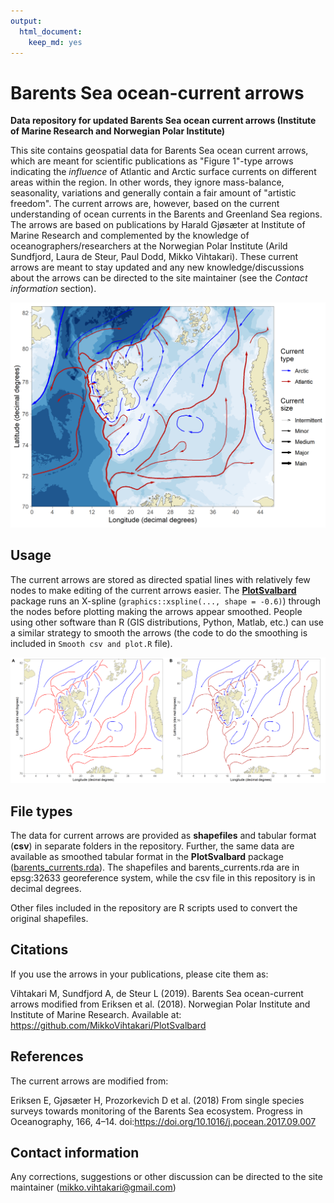 ```yaml
---
output: 
  html_document: 
    keep_md: yes
---
```

Barents Sea ocean-current arrows
======
**Data repository for updated Barents Sea ocean current arrows (Institute of Marine Research and Norwegian Polar Institute)**

This site contains geospatial data for Barents Sea ocean current arrows, which are meant for scientific publications as "Figure 1"-type arrows indicating the *influence* of Atlantic and Arctic surface currents on different areas within the region. In other words, they ignore mass-balance, seasonality, variations and generally contain a fair amount of "artistic freedom". The current arrows are, however, based on the current understanding of ocean currents in the Barents and Greenland Sea regions. The arrows are based on publications by Harald Gjøsæter at Institute of Marine Research and complemented by the knowledge of oceanographers/researchers at the Norwegian Polar Institute (Arild Sundfjord, Laura de Steur, Paul Dodd, Mikko Vihtakari). These current arrows are meant to stay updated and any new knowledge/discussions about the arrows can be directed to the site maintainer (see the *Contact information* section).

![Figure 1. Barents Sea ocean currents produced by the PlotSvalbard package](README_files/figure-html/unnamed-chunk-1-1.png)


## Usage

The current arrows are stored as directed spatial lines with relatively few nodes to make editing of the current arrows easier. The [**PlotSvalbard**](https://github.com/MikkoVihtakari/PlotSvalbard) package runs an X-spline (`graphics::xspline(..., shape = -0.6)`) through the nodes before plotting making the arrows appear smoothed. People using other software than R (GIS distributions, Python, Matlab, etc.) can use a similar strategy to smooth the arrows (the code to do the smoothing is included in `Smooth csv and plot.R` file). 

![Figure 2. Original data with few nodes (A) and smoothed (B) Barents Sea ocean current arrows. The original data has few nodes to make editing the current arrows easier.](README_files/figure-html/unnamed-chunk-2-1.png)

## File types

The data for current arrows are provided as **shapefiles** and tabular format (**csv**) in separate folders in the repository. Further, the same data are available as smoothed tabular format in the **PlotSvalbard** package ([barents_currents.rda](https://github.com/MikkoVihtakari/PlotSvalbard/blob/master/data/barents_currents.rda)). The shapefiles and barents_currents.rda are in epsg:32633 georeference system, while the csv file in this repository is in decimal degrees. 

Other files included in the repository are R scripts used to convert the original shapefiles. 

## Citations

If you use the arrows in your publications, please cite them as:

Vihtakari M, Sundfjord A, de Steur L (2019). Barents Sea ocean-current arrows modified from Eriksen et al. (2018). Norwegian Polar Institute and Institute of Marine Research. Available at: https://github.com/MikkoVihtakari/PlotSvalbard

## References

The current arrows are modified from:

Eriksen E, Gjøsæter H, Prozorkevich D et al. (2018) From single species surveys towards monitoring of the Barents Sea ecosystem. Progress in Oceanography, 166, 4–14. doi:https://doi.org/10.1016/j.pocean.2017.09.007

## Contact information

Any corrections, suggestions or other discussion can be directed to the site maintainer (mikko.vihtakari@gmail.com)

